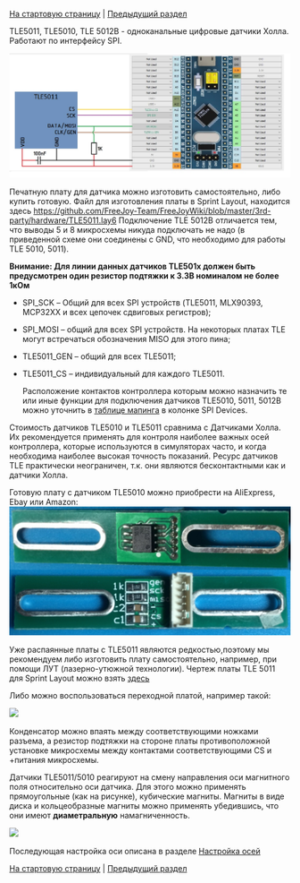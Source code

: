 
[На стартовую страницу](../README.md) | [Предыдущий раздел](Подключение-осей.md)

TLE5011, TLE5010, TLE 5012B - одноканальные цифровые датчики Холла. Работают по интерфейсу SPI.

![](../images/A1.1.jpg)

Печатную плату для датчика можно изготовить самостоятельно, либо купить готовую. Файл для изготовления платы в Sprint Layout, находится здесь https://github.com/FreeJoy-Team/FreeJoyWiki/blob/master/3rd-party/hardware/TLE5011.lay6 Подключение TLE 5012B отличается тем, что выводы 5 и 8 микросхемы никуда подключать не надо (в приведенной схеме они соединены с GND, что необходимо для работы TLE 5010, 5011).

**Внимание: Для линии данных датчиков TLE501х должен быть предусмотрен один резистор подтяжки к 3.3В номиналом не более 1кОм**

* SPI_SCK – Общий для всех SPI устройств (TLE5011,  MLX90393, MCP32XX и всех цепочек сдвиговых регистров);

* SPI_MOSI – общий для всех SPI устройств. На некоторых платах TLE могут встречаться обозначения MISO для этого пина;

* TLE5011_GEN – общий для всех TLE5011;

* TLE5011_CS – индивидуальный для каждого TLE5011.

  Расположение контактов контроллера которым можно назначить те или иные функции для подключения датчиков TLE5010, 5011, 5012B можно уточнить в [таблице мапинга](rus/Таблица-мапинга.md) в колонке SPI Devices.

Стоимость датчиков TLE5010 и TLE5011 сравнима с Датчиками Холла. Их рекомендуется применять для контроля наиболее важных осей контроллера, которые используются в симуляторах часто, и когда необходима наиболее высокая точность показаний. Ресурс датчиков TLE практически неограничен, т.к. они являются бесконтактными как и датчики Холла.

Готовую плату с датчиком TLE5010 можно приобрести на AliExpress, Ebay или Amazon:
![](../images/TLE5010.jpg)

Уже распаянные платы с TLE5011 являются редкостью,поэтому мы рекомендуем либо изготовить плату самостоятельно, например, при помощи ЛУТ (лазерно-утюжной технологии). Чертеж платы TLE 5011 для Sprint Layout можно взять [здесь](../3rd-party/hardware/)

Либо можно воспользоваться переходной платой, например такой:

![](../images/SO-8.jpg)

Конденсатор можно впаять между соответствующими ножками разъема, а резистор подтяжки на стороне платы противоположной установке микросхемы между контактами соответствующими CS и +питания микросхемы.

Датчики TLE5011/5010 реагируют на смену направления оси магнитного поля относительно оси датчика. Для этого можно применять прямоугольные (как на рисунке), кубические магниты. Магниты в виде диска и кольцеобразные магниты можно применять убедившись, что они имеют **диаметральную** намагниченность.

![](../images/A1.1.1.jpg)

Последующая настройка оси описана в разделе [Настройка осей](Настройка-осей.md)

[На стартовую страницу](../README.md) | [Предыдущий раздел](Подключение-осей.md)

